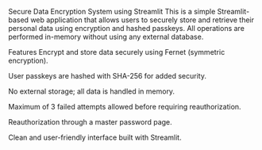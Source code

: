 Secure Data Encryption System using Streamlit
This is a simple Streamlit-based web application that allows users to securely store and retrieve their personal data using encryption and hashed passkeys. All operations are performed in-memory without using any external database.

Features
Encrypt and store data securely using Fernet (symmetric encryption).

User passkeys are hashed with SHA-256 for added security.

No external storage; all data is handled in memory.

Maximum of 3 failed attempts allowed before requiring reauthorization.

Reauthorization through a master password page.

Clean and user-friendly interface built with Streamlit.
